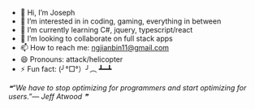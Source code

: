 - 👋 Hi, I’m Joseph
- 👀 I’m interested in in coding, gaming, everything in between
- 🌱 I’m currently learning C#, jquery, typescript/react
- 💞️ I’m looking to collaborate on full stack apps
- 📫 How to reach me: ngjianbin11@gmail.com
- 😄 Pronouns: attack/helicopter
- ⚡ Fun fact: (╯°□°）╯︵ ┻━┻


<!--STARTS_HERE_QUOTE_README-->
<i>❝“We have to stop optimizing for programmers and start optimizing for users.”— Jeff Atwood   ❞</i>
<!--ENDS_HERE_QUOTE_README-->

<!---
Phandastick/Phandastick is a ✨ special ✨ repository because its `README.md` (this file) appears on your GitHub profile.
You can click the Preview link to take a look at your changes.
--->
